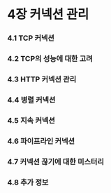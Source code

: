 # 4장 커넥션 관리

### 4.1 TCP 커넥션

### 4.2 TCP의 성능에 대한 고려

### 4.3 HTTP 커넥션 관리

### 4.4 병렬 커넥션

### 4.5 지속 커넥션

### 4.6 파이프라인 커넥션

### 4.7 커넥션 끊기에 대한 미스터리

### 4.8 추가 정보